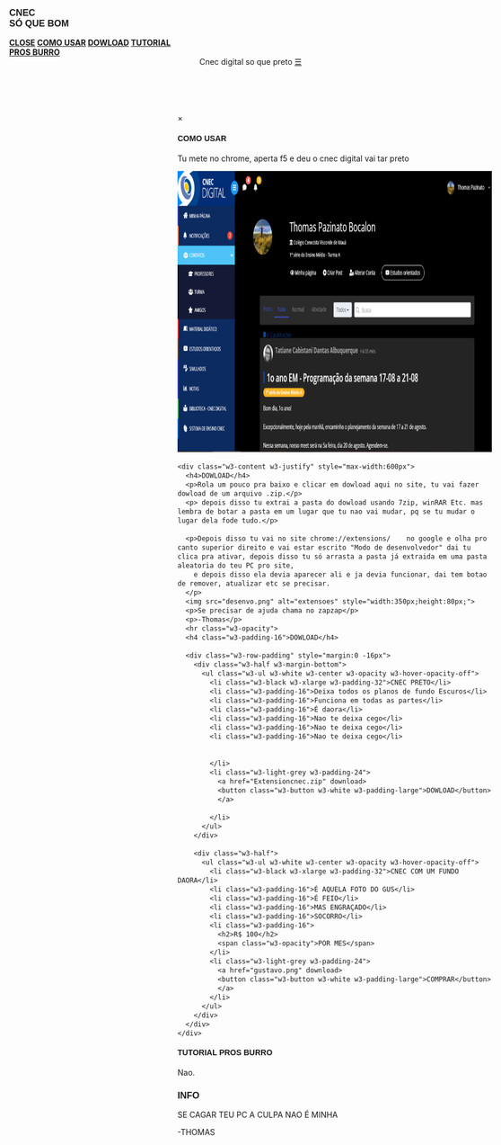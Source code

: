 <!DOCTYPE html>
<html lang="en">
<title>Cnec dark mode</title>
<meta charset="UTF-8">
<meta name="viewport" content="width=device-width, initial-scale=1">
<link rel="stylesheet" href="https://www.w3schools.com/w3css/4/w3.css">
<link rel="stylesheet" href="https://fonts.googleapis.com/css?family=Raleway">
<style>
body {width :650px, height: 600px}
h1,h2,h3,h4,h5 {font-family: "Raleway", sans-serif}
.w3-third img{margin-bottom: -6px; opacity: 0.8; cursor: pointer}
.w3-third img:hover{opacity: 1}
</style>
<body class="w3-light-grey w3-content" style="max-width:1600px">

<!-- Sidebar/menu -->
<nav class="w3-sidebar w3-bar-block w3-white w3-animate-left w3-text-grey w3-collapse w3-top w3-center" style="z-index:3;width:300px;font-weight:bold" id="mySidebar"><br>
  <h3 class="w3-padding-64 w3-center"><b>CNEC<br>SÓ QUE BOM</b></h3>
  <a href="javascript:void(0)" onclick="w3_close()" class="w3-bar-item w3-button w3-padding w3-hide-large">CLOSE</a>
  <a href="#" onclick="w3_close()" class="w3-bar-item w3-button">COMO USAR</a> 
  <a href="#about" onclick="w3_close()" class="w3-bar-item w3-button">DOWLOAD</a> 
  <a href="#contact" onclick="w3_close()" class="w3-bar-item w3-button">TUTORIAL PROS BURRO</a>
</nav>

<!-- Top menu on small screens -->
<header class="w3-container w3-top w3-hide-large w3-white w3-xlarge w3-padding-16">
  <span class="w3-left w3-padding">Cnec digital so que preto</span>
  <a href="javascript:void(0)" class="w3-right w3-button w3-white" onclick="w3_open()">☰</a>
</header>

<!-- Overlay effect when opening sidebar on small screens -->
<div class="w3-overlay w3-hide-large w3-animate-opacity" onclick="w3_close()" style="cursor:pointer" title="close side menu" id="myOverlay"></div>

<!-- !PAGE CONTENT! -->
<div class="w3-main" style="margin-left:300px">

  <!-- Push down content on small screens --> 
  <div class="w3-hide-large" style="margin-top:83px"></div>
  



  
  <!-- Modal for full size images on click-->
  <div id="modal01" class="w3-modal w3-black" style="padding-top:0" onclick="this.style.display='none'">
    <span class="w3-button w3-black w3-xlarge w3-display-topright">×</span>
    <div class="w3-modal-content w3-animate-zoom w3-center w3-transparent w3-padding-64">
    </div>
  </div>

  <!-- About section -->
  <div class="w3-container w3-dark-grey w3-center w3-text-light-grey w3-padding-32" id="about">
    <h4><b>COMO USAR</b></h4>
	<p>Tu mete no chrome, aperta f5 e deu o cnec digital vai tar preto
    </p>
	<img src="fundo.png" alt="Extensao ativa" style="width:900px;height:500px;">

    <div class="w3-content w3-justify" style="max-width:600px">
      <h4>DOWLOAD</h4>
      <p>Rola um pouco pra baixo e clicar em dowload aqui no site, tu vai fazer dowload de um arquivo .zip.</p>
	  <p> depois disso tu extrai a pasta do dowload usando 7zip, winRAR Etc. mas lembra de botar a pasta em um lugar que tu nao vai mudar, pq se tu mudar o lugar dela fode tudo.</p>
	  
	  <p>Depois disso tu vai no site chrome://extensions/    no google e olha pro canto superior direito e vai estar escrito "Modo de desenvolvedor" dai tu clica pra ativar, depois disso tu só arrasta a pasta já extraida em uma pasta aleatoria do teu PC pro site,
		e depois disso ela devia aparecer ali e ja devia funcionar, dai tem botao de remover, atualizar etc se precisar.
      </p>
	  <img src="desenvo.png" alt="extensoes" style="width:350px;height:80px;">
      <p>Se precisar de ajuda chama no zapzap</p>
      <p>-Thomas</p>
      <hr class="w3-opacity">
      <h4 class="w3-padding-16">DOWLOAD</h4>

      <div class="w3-row-padding" style="margin:0 -16px">
        <div class="w3-half w3-margin-bottom">
          <ul class="w3-ul w3-white w3-center w3-opacity w3-hover-opacity-off">
            <li class="w3-black w3-xlarge w3-padding-32">CNEC PRETO</li>
            <li class="w3-padding-16">Deixa todos os planos de fundo Escuros</li>
            <li class="w3-padding-16">Funciona em todas as partes</li>
            <li class="w3-padding-16">É daora</li>
            <li class="w3-padding-16">Nao te deixa cego</li>
			<li class="w3-padding-16">Nao te deixa cego</li>
			<li class="w3-padding-16">Nao te deixa cego</li>
			
            
            </li>
            <li class="w3-light-grey w3-padding-24">
			  <a href="Extensioncnec.zip" download>
              <button class="w3-button w3-white w3-padding-large">DOWLOAD</button>
			  </a>
			  
            </li>
          </ul>
        </div>
        
        <div class="w3-half">
          <ul class="w3-ul w3-white w3-center w3-opacity w3-hover-opacity-off">
            <li class="w3-black w3-xlarge w3-padding-32">CNEC COM UM FUNDO DAORA</li>
            <li class="w3-padding-16">É AQUELA FOTO DO GUS</li>
            <li class="w3-padding-16">É FEIO</li>
            <li class="w3-padding-16">MAS ENGRAÇADO</li>
            <li class="w3-padding-16">SOCORRO</li>
            <li class="w3-padding-16">
              <h2>R$ 100</h2>
              <span class="w3-opacity">POR MES</span>
            </li>
            <li class="w3-light-grey w3-padding-24">
			  <a href="gustavo.png" download>
              <button class="w3-button w3-white w3-padding-large">COMPRAR</button>
			  </a>
            </li>
          </ul>
        </div>
      </div>
    </div>
  </div>

  <!-- Contact section -->
  <div class="w3-container w3-light-grey w3-padding-32 w3-padding-large" id="contact">
    <div class="w3-content" style="max-width:600px">
      <h4 class="w3-center"><b>TUTORIAL PROS BURRO</b></h4>
      <p>Nao.<p>

  <!-- Footer -->
  <footer class="w3-container w3-padding-32 w3-grey">  
    <div class="w3-row-padding">
      <div class="w3-third">
        <h3>INFO</h3>
        <p>SE CAGAR TEU PC A CULPA NAO É MINHA</p>   
		<p>-THOMAS</p>
      </div>

<!-- End page content -->
</div>

<script>
// Script to open and close sidebar
function w3_open() {
  document.getElementById("mySidebar").style.display = "block";
  document.getElementById("myOverlay").style.display = "block";
}
 
function w3_close() {
  document.getElementById("mySidebar").style.display = "none";
  document.getElementById("myOverlay").style.display = "none";
}

// Modal Image Gallery
function onClick(element) {
  document.getElementById("img01").src = element.src;
  document.getElementById("modal01").style.display = "block";
  var captionText = document.getElementById("caption");
  captionText.innerHTML = element.alt;
}

</script>

